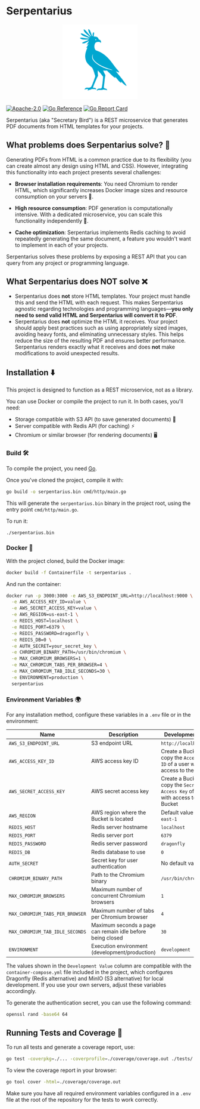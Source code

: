 # Serpentarius

<div align="center">
  <img src="docs/assets/logo.png" alt="Serpentarius Logo" width="200px" height="200px" />
</div>

[![Apache-2.0](https://img.shields.io/badge/License-Apache_2.0-blue.svg)](https://opensource.org/licenses/Apache-2.0)
[![Go Reference](https://pkg.go.dev/badge/github.com/PChaparro/serpentarius.svg)](https://pkg.go.dev/github.com/PChaparro/serpentarius)
[![Go Report Card](https://goreportcard.com/badge/github.com/PChaparro/serpentarius)](https://goreportcard.com/report/github.com/PChaparro/serpentarius)

Serpentarius (aka "Secretary Bird") is a REST microservice that generates PDF documents from HTML templates for your projects.

## What problems does Serpentarius solve? 🤔

Generating PDFs from HTML is a common practice due to its flexibility (you can create almost any design using HTML and CSS). However, integrating this functionality into each project presents several challenges:

- **Browser installation requirements**: You need Chromium to render HTML, which significantly increases Docker image sizes and resource consumption on your servers 💸.

- **High resource consumption**: PDF generation is computationally intensive. With a dedicated microservice, you can scale this functionality independently 🚀.

- **Cache optimization**: Serpentarius implements Redis caching to avoid repeatedly generating the same document, a feature you wouldn't want to implement in each of your projects.

Serpentarius solves these problems by exposing a REST API that you can query from any project or programming language.

## What Serpentarius does **NOT** solve ❌

- Serpentarius does **not** store HTML templates. Your project must handle this and send the HTML with each request. This makes Serpentarius agnostic regarding technologies and programming languages—**you only need to send valid HTML and Serpentarius will convert it to PDF**.
- Serpentarius does **not** optimize the HTML it receives. Your project should apply best practices such as using appropriately sized images, avoiding heavy fonts, and eliminating unnecessary styles. This helps reduce the size of the resulting PDF and ensures better performance. Serpentarius renders exactly what it receives and does **not** make modifications to avoid unexpected results.

## Installation ⬇️

This project is designed to function as a REST microservice, not as a library.

You can use Docker or compile the project to run it. In both cases, you'll need:

- Storage compatible with S3 API (to save generated documents) 📂
- Server compatible with Redis API (for caching) ⚡
- Chromium or similar browser (for rendering documents) 🖥️

### Build 🛠️

To compile the project, you need [Go](https://golang.org/dl/).

Once you've cloned the project, compile it with:

```bash
go build -o serpentarius.bin cmd/http/main.go
```

This will generate the `serpentarius.bin` binary in the project root, using the entry point `cmd/http/main.go`.

To run it:

```bash
./serpentarius.bin
```

### Docker 🐳

With the project cloned, build the Docker image:

```bash
docker build -f Containerfile -t serpentarius .
```

And run the container:

```bash
docker run -p 3000:3000 -e AWS_S3_ENDPOINT_URL=http://localhost:9000 \
  -e AWS_ACCESS_KEY_ID=value \
  -e AWS_SECRET_ACCESS_KEY=value \
  -e AWS_REGION=us-east-1 \
  -e REDIS_HOST=localhost \
  -e REDIS_PORT=6379 \
  -e REDIS_PASSWORD=dragonfly \
  -e REDIS_DB=0 \
  -e AUTH_SECRET=your_secret_key \
  -e CHROMIUM_BINARY_PATH=/usr/bin/chromium \
  -e MAX_CHROMIUM_BROWSERS=1 \
  -e MAX_CHROMIUM_TABS_PER_BROWSER=4 \
  -e MAX_CHROMIUM_TAB_IDLE_SECONDS=30 \
  -e ENVIRONMENT=production \
  serpentarius
```

### Environment Variables 🌍

For any installation method, configure these variables in a `.env` file or in the environment:

| Name                            | Description                                                | Development Value                                                                    |
| ------------------------------- | ---------------------------------------------------------- | ------------------------------------------------------------------------------------ |
| `AWS_S3_ENDPOINT_URL`           | S3 endpoint URL                                            | `http://localhost:9000`                                                              |
| `AWS_ACCESS_KEY_ID`             | AWS access key ID                                          | Create a Bucket and copy the `Access Key ID` of a user with access to the Bucket     |
| `AWS_SECRET_ACCESS_KEY`         | AWS secret access key                                      | Create a Bucket and copy the `Secret Access Key` of a user with access to the Bucket |
| `AWS_REGION`                    | AWS region where the Bucket is located                     | Default value is `us-east-1`                                                         |
| `REDIS_HOST`                    | Redis server hostname                                      | `localhost`                                                                          |
| `REDIS_PORT`                    | Redis server port                                          | `6379`                                                                               |
| `REDIS_PASSWORD`                | Redis server password                                      | `dragonfly`                                                                          |
| `REDIS_DB`                      | Redis database to use                                      | `0`                                                                                  |
| `AUTH_SECRET`                   | Secret key for user authentication                         | No default value                                                                     |
| `CHROMIUM_BINARY_PATH`          | Path to the Chromium binary                                | `/usr/bin/chromium`                                                                  |
| `MAX_CHROMIUM_BROWSERS`         | Maximum number of concurrent Chromium browsers             | `1`                                                                                  |
| `MAX_CHROMIUM_TABS_PER_BROWSER` | Maximum number of tabs per Chromium browser                | `4`                                                                                  |
| `MAX_CHROMIUM_TAB_IDLE_SECONDS` | Maximum seconds a page can remain idle before being closed | `30`                                                                                 |
| `ENVIRONMENT`                   | Execution environment (development/production)             | `development`                                                                        |

The values shown in the `Development Value` column are compatible with the `container-compose.yml` file included in the project, which configures Dragonfly (Redis alternative) and MinIO (S3 alternative) for local development. If you use your own servers, adjust these variables accordingly.

To generate the authentication secret, you can use the following command:

```bash
openssl rand -base64 64
```

## Running Tests and Coverage 🧪

To run all tests and generate a coverage report, use:

```bash
go test -coverpkg=./... -coverprofile=./coverage/coverage.out ./tests/...
```

To view the coverage report in your browser:

```bash
go tool cover -html=./coverage/coverage.out
```

Make sure you have all required environment variables configured in a `.env` file at the root of the repository for the tests to work correctly.
